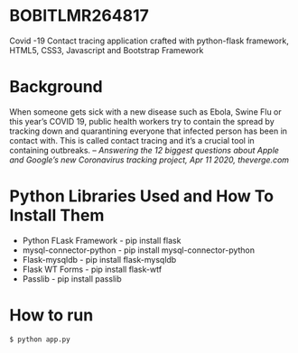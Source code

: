 # BOBITLMR264817
Covid -19 Contact tracing application crafted with python-flask framework, HTML5, CSS3, Javascript and Bootstrap Framework
# Background
When someone gets sick with a new disease such as Ebola, Swine Flu or this year’s COVID 19, public health workers try to contain the spread by tracking down and quarantining everyone that infected person has been in contact with. This is called contact tracing and it’s a crucial tool in containing outbreaks. – <i>Answering the 12 biggest questions about Apple and Google’s new Coronavirus tracking project, Apr 11 2020, theverge.com </i> <br>
# Python Libraries Used and How To Install Them
* Python FLask Framework - pip install flask
* mysql-connector-python - pip install mysql-connector-python
* Flask-mysqldb - pip install flask-mysqldb
* Flask WT Forms - pip install flask-wtf
* Passlib - pip install passlib
# How to run
 ```
 $ python app.py
 
 ```
